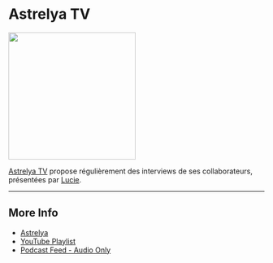# Astrelya TV

<img src="https://astrelya.github.io/podcast/images/logo_plein.png" width="250">

[Astrelya TV](https://www.astrelya.com) propose régulièrement des interviews de ses collaborateurs, présentées par [Lucie](https://www.linkedin.com/in/lucie-lanoiselee/).

---
## More Info
- [Astrelya](https://www.astrelya.com)
- [YouTube Playlist](https://youtube.com/playlist?list=PLJALWaFRRfm-fox1bpMfB5f_MkLadMspq&feature=shared)
- [Podcast Feed - Audio Only](https://astrelya.github.io/podcast/podcast.xml)

